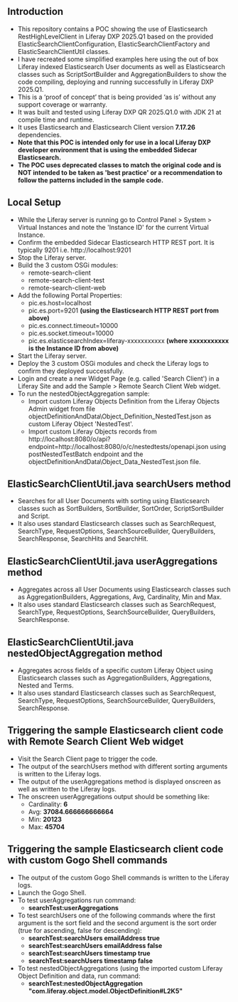 ## Introduction ##
- This repository contains a POC showing the use of Elasticsearch RestHighLevelClient in Liferay DXP 2025.Q1 based on the provided ElasticSearchClientConfiguration, ElasticSearchClientFactory and ElasticSearchClientUtil classes.
- I have recreated some simplified examples here using the out of box Liferay indexed Elasticsearch User documents as well as Elasticsearch classes such as ScriptSortBuilder and AggregationBuilders to show the code compiling, deploying and running successfully in Liferay DXP 2025.Q1.
- This is a ‘proof of concept’ that is being provided ‘as is’ without any support coverage or warranty.
- It was built and tested using Liferay DXP QR 2025.Q1.0 with JDK 21 at compile time and runtime.
- It uses Elasticsearch and Elasticsearch Client version **7.17.26** dependencies.
- **Note that this POC is intended only for use in a local Liferay DXP developer environment that is using the embedded Sidecar Elasticsearch.**
- **The POC uses deprecated classes to match the original code and is NOT intended to be taken as 'best practice' or a recommendation to follow the patterns included in the sample code.**

## Local Setup ##
- While the Liferay server is running go to Control Panel > System > Virtual Instances and note the 'Instance ID' for the current Virtual Instance.
- Confirm the embedded Sidecar Elasticsearch HTTP REST port. It is typically 9201 i.e. http://localhost:9201
- Stop the Liferay server.
- Build the 3 custom OSGi modules:
  - remote-search-client
  - remote-search-client-test
  - remote-search-client-web
- Add the following Portal Properties:
  - pic.es.host=localhost
  - pic.es.port=9201 **(using the Elasticsearch HTTP REST port from above)**
  - pic.es.connect.timeout=10000
  - pic.es.socket.timeout=10000
  - pic.es.elasticsearchIndex=liferay-xxxxxxxxxxx **(where xxxxxxxxxxx is the Instance ID from above)**
- Start the Liferay server.
- Deploy the 3 custom OSGi modules and check the Liferay logs to confirm they deployed successfully.
- Login and create a new Widget Page (e.g. called 'Search Client') in a Liferay Site and add the Sample > Remote Search Client Web widget.
- To run the nestedObjectAggregation sample:
  - Import custom Liferay Objects Definition from the Liferay Objects Admin widget from file objectDefinitionAndData\Object_Definition_NestedTest.json as custom Liferay Object 'NestedTest'.
  - Import custom Liferay Objects records from http://localhost:8080/o/api?endpoint=http://localhost:8080/o/c/nestedtests/openapi.json using postNestedTestBatch endpoint and the objectDefinitionAndData\Object_Data_NestedTest.json file.

## ElasticSearchClientUtil.java searchUsers method ##
- Searches for all User Documents with sorting using Elasticsearch classes such as SortBuilders, SortBuilder, SortOrder, ScriptSortBuilder and Script.
- It also uses standard Elasticsearch classes such as SearchRequest, SearchType, RequestOptions, SearchSourceBuilder, QueryBuilders, SearchResponse, SearchHits and SearchHit.

## ElasticSearchClientUtil.java userAggregations method ##
- Aggregates across all User Documents using Elasticsearch classes such as AggregationBuilders, Aggregations, Avg, Cardinality, Min and Max.
- It also uses standard Elasticsearch classes such as SearchRequest, SearchType, RequestOptions, SearchSourceBuilder, QueryBuilders, SearchResponse.

## ElasticSearchClientUtil.java nestedObjectAggregation method ##
- Aggregates across fields of a specific custom Liferay Object using Elasticsearch classes such as AggregationBuilders, Aggregations, Nested and Terms.
- It also uses standard Elasticsearch classes such as SearchRequest, SearchType, RequestOptions, SearchSourceBuilder, QueryBuilders, SearchResponse.

## Triggering the sample Elasticsearch client code with Remote Search Client Web widget ##
- Visit the Search Client page to trigger the code.
- The output of the searchUsers method with different sorting arguments is written to the Liferay logs.
- The output of the userAggregations method is displayed onscreen as well as written to the Liferay logs.
- The onscreen userAggregations output should be something like:
  - Cardinality: **6**
  - Avg: **37084.666666666664**
  - Min: **20123**
  - Max: **45704**

## Triggering  the sample Elasticsearch client code with custom Gogo Shell commands ##
 - The output of the custom Gogo Shell commands is written to the Liferay logs.
- Launch the Gogo Shell.
- To test userAggregations run command:
  - **searchTest:userAggregations**
- To test searchUsers one of the following commands where the first argument is the sort field and the second argument is the sort order (true for ascending, false for descending):
  - **searchTest:searchUsers emailAddress true**
  - **searchTest:searchUsers emailAddress false**
  - **searchTest:searchUsers timestamp true**
  - **searchTest:searchUsers timestamp false**
- To test nestedObjectAggregations (using the imported custom Liferay Object Definition and data, run command:
  - **searchTest:nestedObjectAggregation "com.liferay.object.model.ObjectDefinition#L2K5"**
